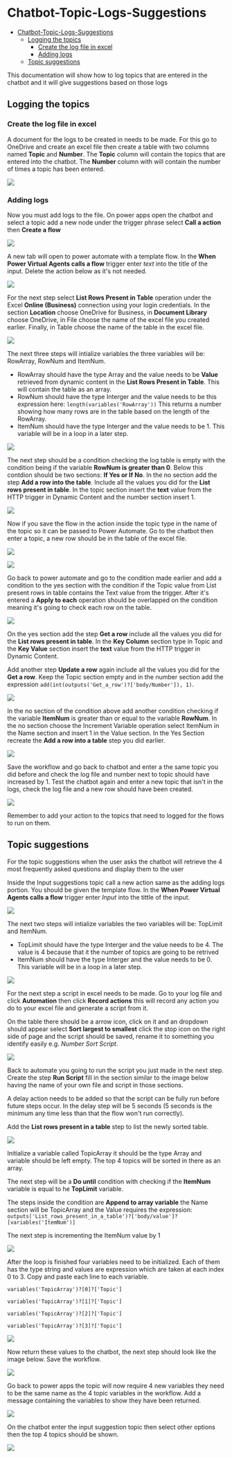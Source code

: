 # Chatbot-Topic-Logs-Suggestions

- [Chatbot-Topic-Logs-Suggestions](#chatbot-topic-logs-suggestions)
  - [Logging the topics](#logging-the-topics)
    - [Create the log file in excel](#create-the-log-file-in-excel)
    - [Adding logs](#adding-logs)
  - [Topic suggestions](#topic-suggestions)

This documentation will show how to log topics that are entered in the chatbot and it will give suggestions based on those logs 

## Logging the topics

### Create the log file in excel
A document for the logs to be created in needs to be made. For this go to OneDrive and create an excel file then create a table with two columns named **Topic** and **Number**. The **Topic** column will contain the topics that are entered into the chatbot. The **Number** column with will contain the number of times a topic has been entered.

![](BlankTable.PNG) 

### Adding logs
Now you must add logs to the file. On power apps open the chatbot and select a topic add a new node under the trigger phrase select **Call a action** then **Create a flow**

![](CallAction.PNG)

A new tab will open to power automate with a template flow. In the **When Power Virtual Agents calls a flow** trigger enter *text* into the title of the input. Delete the action below as it's not needed.

![](RequestJson.PNG)

For the next step select **List Rows Present in Table** operation under the Excel **Online (Business)** connection using your login credentials. In the section **Location** choose OneDrive for Business, in **Document Library** choose OneDrive, in File choose the name of the excel file you created earlier. Finally, in Table choose the name of the table in the excel file.

![](ListRows.PNG)

The next three steps will intialize variables the three variables will be: RowArray, RowNum and ItemNum. 

- RowArray should have the type Array and the value needs to be **Value** retrieved from dynamic content in the **List Rows Present in Table**. This will contain the table as an array.
- RowNum should have the type Interger and the value needs to be this expression here: `length(variables('RowArray'))`
This returns a number showing how many rows are in the table based on the length of the RowArray.
- ItemNum should have the type Interger and the value needs to be 1. This variable will be in a loop in a later step.

![](Variables.PNG)

The next step should be a condition checking the log table is empty with the condition being if the variable **RowNum is greater than 0**. Below this contdion should be two sections: **If Yes or If No**.
In the no section add the step **Add a row into the table**. Include all the values you did for the **List rows present in table**. In the topic section insert the **text** value from the HTTP trigger in Dynamic Content and the number section insert 1. 

![](IsTableEmpty.PNG)

Now if you save the flow in the action inside the topic type in the name of the topic so it can be passed to Power Automate.
Go to the chatbot then enter a topic, a new row should be in the table of the excel file.

![](FlowAction.PNG)

![](NewRow.PNG)

Go back to power automate and go to the condition made earlier and add a condition to the yes section with the condition if the Topic value from List present rows in table contains the Text value from the trigger. After it's entered a **Apply to each** operation should be overlapped on the condition meaning it's going to check each row on the table.

![](Apply.PNG)

On the yes section add the step **Get a row** include all the values you did for the **List rows present in table**. In the **Key Column** section type in Topic and the **Key Value** section insert the **text** value from the HTTP trigger in Dynamic Content. 

Add another step **Update a row** again include all the values you did for the **Get a row**. Keep the Topic section empty and in the number section add the expression `add(int(outputs('Get_a_row')?['body/Number']), 1)`.

![](Yes1.PNG)

In the no section of the condition above add another condition checking if the variable **ItemNum** is greater than or equal to the variable **RowNum**. In the no section choose the Increment Variable operation select ItemNum in the Name section and insert 1 in the Value section. In the Yes Section recreate the **Add a row into a table** step you did earlier.

![](No1.PNG)

Save the workflow and go back to chatbot and enter a the same topic you did before and check the log file and number next to topic should have increased by 1. Test the chatbot again and enter a new topic that isn't in the logs, check the log file and a new row should have been created.

![](AddedRows.PNG)

Remember to add your action to the topics that need to logged for the flows to run on them.

## Topic suggestions

For the topic suggestions when the user asks the chatbot will retrieve the 4 most frequently asked questions and display them to the user

Inside the Input suggestions topic call a new action same as the adding logs portion. You should be given the template flow. In the **When Power Virtual Agents calls a flow** trigger enter *Input* into the tittle of the input. 

![](Input.PNG)

The next two steps will intialize variables the two variables will be: TopLimit and ItemNum. 

- TopLimit should have the type Interger and the value needs to be 4. The value is 4 because that it the number of topics are going to be retrived
- ItemNum should have the type Interger and the value needs to be 0. This variable will be in a loop in a later step.

![](Variables2.PNG)

For the next step a script in excel needs to be made. Go to your log file and click **Automation** then click **Record actions** this will record any action you do to your excel file and generate a script from it.

On the table there should be a arrow icon, click on it and an dropdown should appear select **Sort largest to smallest** click the stop icon on the right side of page and the script should be saved, rename it to something you identify easily e.g. *Number Sort Script*.

![](Record.PNG) 

Back to automate you going to run the script you just made in the next step. Create the step **Run Script** fill in the section similar to the image below having the name of your own file and script in those sections. 

A delay action needs to be added so that the script can be fully run before future steps occur. In the delay step will be 5 seconds (5 seconds is the minimum any time less than that the flow won't run correctly).

Add the **List rows present in a table** step to list the newly sorted table.

![](SortScript.PNG)

Initialize a variable called TopicArray it should be the type Array and variable should be left empty. The top 4 topics will be sorted in there as an array.

The next step will be a **Do until** condition with checking if the **ItemNum** variable is equal to he **TopLimit** variable. 

The steps inside the condition are **Append to array variable** the Name section will be TopicArray and the Value requires the expression: `outputs('List_rows_present_in_a_table')?['body/value']?[variables('ItemNum')]`

The next step is incrementing the ItemNum value by 1

![](Array.PNG)

After the loop is finished four variables need to be initialized. Each of them has the type string and values are expression which are taken at each index 0 to 3. Copy and paste each line to each variable.

```
variables('TopicArray')?[0]?['Topic']

variables('TopicArray')?[1]?['Topic']

variables('TopicArray')?[2]?['Topic']

variables('TopicArray')?[3]?['Topic']
```

![](Topics.PNG)

Now return these values to the chatbot, the next step should look like the image below. Save the workflow.

![](ReturnTopic.PNG)

Go back to power apps the topic will now require 4 new variables they need to be the same name as the 4 topic variables in the workflow. Add a message containing the variables to show they have been returned.

![](ActionMessage.PNG)

On the chatbot enter the input suggestion topic then select other options then the top 4 topics should be shown.

![](Suggestions.PNG)